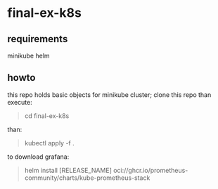 # final-ex-k8s

## requirements

minikube
helm


## howto
this repo holds basic objects for minikube cluster; clone this repo than execute:
> cd final-ex-k8s 

than:

> kubectl apply -f .

to download grafana:

> helm install [RELEASE_NAME] oci://ghcr.io/prometheus-community/charts/kube-prometheus-stack
